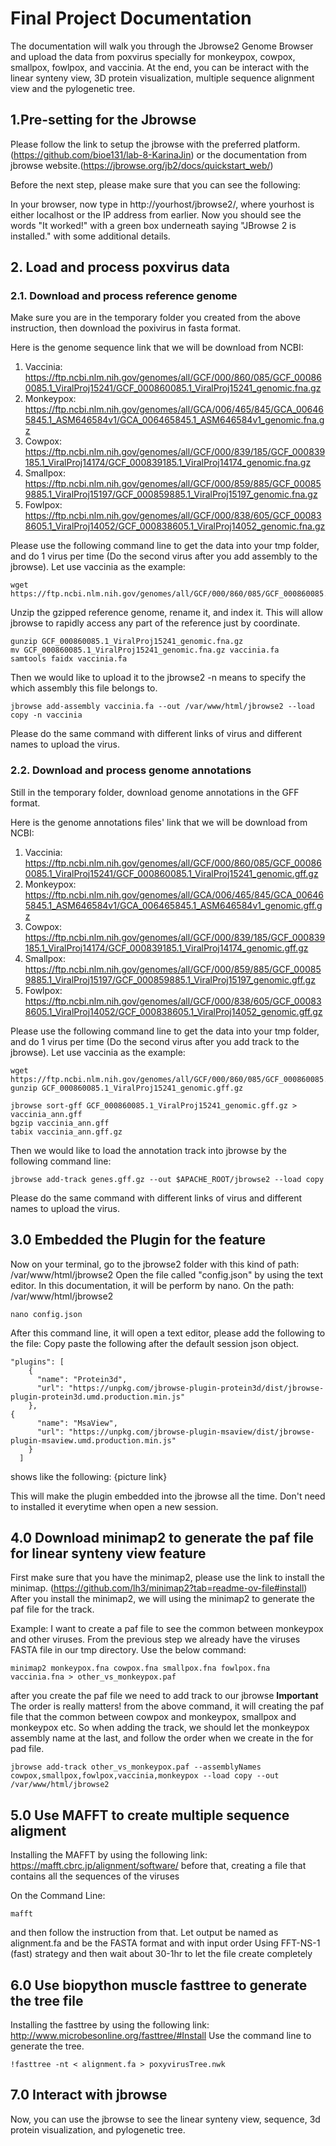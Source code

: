 # Final Project Documentation
The documentation will walk you through the Jbrowse2 Genome Browser and upload the data from poxvirus specially for monkeypox, cowpox, smallpox, fowlpox, and vaccinia.
At the end, you can be interact with the linear synteny view, 3D protein visualization, multiple sequence alignment view and the pylogenetic tree.

## 1.Pre-setting for the Jbrowse
Please follow the link to setup the jbrowse with the preferred platform. (https://github.com/bioe131/lab-8-KarinaJin) or the documentation from jbrowse website.(https://jbrowse.org/jb2/docs/quickstart_web/)

Before the next step, please make sure that you can see the following:

In your browser, now type in http://yourhost/jbrowse2/, where yourhost is either localhost or the IP address from earlier. 
Now you should see the words "It worked!" with a green box underneath saying "JBrowse 2 is installed." with some additional details.

## 2. Load and process poxvirus data

### 2.1. Download and process reference genome
Make sure you are in the temporary folder you created from the above instruction, then download the poxivirus in fasta format.

Here is the genome sequence link that we will be download from NCBI:
1. Vaccinia:  https://ftp.ncbi.nlm.nih.gov/genomes/all/GCF/000/860/085/GCF_000860085.1_ViralProj15241/GCF_000860085.1_ViralProj15241_genomic.fna.gz
2. Monkeypox: https://ftp.ncbi.nlm.nih.gov/genomes/all/GCA/006/465/845/GCA_006465845.1_ASM646584v1/GCA_006465845.1_ASM646584v1_genomic.fna.gz
3. Cowpox:    https://ftp.ncbi.nlm.nih.gov/genomes/all/GCF/000/839/185/GCF_000839185.1_ViralProj14174/GCF_000839185.1_ViralProj14174_genomic.fna.gz
4. Smallpox:  https://ftp.ncbi.nlm.nih.gov/genomes/all/GCF/000/859/885/GCF_000859885.1_ViralProj15197/GCF_000859885.1_ViralProj15197_genomic.fna.gz
5. Fowlpox:   https://ftp.ncbi.nlm.nih.gov/genomes/all/GCF/000/838/605/GCF_000838605.1_ViralProj14052/GCF_000838605.1_ViralProj14052_genomic.fna.gz

Please use the following command line to get the data into your tmp folder, and do 1 virus per time (Do the second virus after you add assembly to the jbrowse).
Let use vaccinia as the example:

```
wget https://ftp.ncbi.nlm.nih.gov/genomes/all/GCF/000/860/085/GCF_000860085.1_ViralProj15241/GCF_000860085.1_ViralProj15241_genomic.fna.gz
```

Unzip the gzipped reference genome, rename it, and index it. This will allow jbrowse to rapidly access any part of the reference just by coordinate.

```
gunzip GCF_000860085.1_ViralProj15241_genomic.fna.gz
mv GCF_000860085.1_ViralProj15241_genomic.fna.gz vaccinia.fa
samtools faidx vaccinia.fa
```

Then we would like to upload it to the jbrowse2
-n means to specify the which assembly this file belongs to.

```
jbrowse add-assembly vaccinia.fa --out /var/www/html/jbrowse2 --load copy -n vaccinia
```
Please do the same command with different links of virus and different names to upload the virus.


### 2.2. Download and process genome annotations

Still in the temporary folder, download genome annotations in the GFF format. 

Here is the genome annotations files' link that we will be download from NCBI:
1. Vaccinia:  https://ftp.ncbi.nlm.nih.gov/genomes/all/GCF/000/860/085/GCF_000860085.1_ViralProj15241/GCF_000860085.1_ViralProj15241_genomic.gff.gz
2. Monkeypox: https://ftp.ncbi.nlm.nih.gov/genomes/all/GCA/006/465/845/GCA_006465845.1_ASM646584v1/GCA_006465845.1_ASM646584v1_genomic.gff.gz
3. Cowpox:    https://ftp.ncbi.nlm.nih.gov/genomes/all/GCF/000/839/185/GCF_000839185.1_ViralProj14174/GCF_000839185.1_ViralProj14174_genomic.gff.gz
4. Smallpox:  https://ftp.ncbi.nlm.nih.gov/genomes/all/GCF/000/859/885/GCF_000859885.1_ViralProj15197/GCF_000859885.1_ViralProj15197_genomic.gff.gz
5. Fowlpox:   https://ftp.ncbi.nlm.nih.gov/genomes/all/GCF/000/838/605/GCF_000838605.1_ViralProj14052/GCF_000838605.1_ViralProj14052_genomic.gff.gz

Please use the following command line to get the data into your tmp folder, and do 1 virus per time (Do the second virus after you add track to the jbrowse).
Let use vaccinia as the example:

```
wget https://ftp.ncbi.nlm.nih.gov/genomes/all/GCF/000/860/085/GCF_000860085.1_ViralProj15241/GCF_000860085.1_ViralProj15241_genomic.gff.gz
gunzip GCF_000860085.1_ViralProj15241_genomic.gff.gz
```

```
jbrowse sort-gff GCF_000860085.1_ViralProj15241_genomic.gff.gz > vaccinia_ann.gff
bgzip vaccinia_ann.gff
tabix vaccinia_ann.gff.gz
```

Then we would like to load the annotation track into jbrowse by the following command line:
```
jbrowse add-track genes.gff.gz --out $APACHE_ROOT/jbrowse2 --load copy
```
Please do the same command with different links of virus and different names to upload the virus.


## 3.0 Embedded the Plugin for the feature
Now on your terminal, go to the jbrowse2 folder with this kind of path: /var/www/html/jbrowse2
Open the file called "config.json" by using the text editor. In this documentation, it will be perform by nano.
On the path: /var/www/html/jbrowse2
```
nano config.json
```
After this command line, it will open a text editor, please add the following to the file:
Copy paste the following after the default session json object.

```
"plugins": [
    {
      "name": "Protein3d",
      "url": "https://unpkg.com/jbrowse-plugin-protein3d/dist/jbrowse-plugin-protein3d.umd.production.min.js"
    },
{
      "name": "MsaView",
      "url": "https://unpkg.com/jbrowse-plugin-msaview/dist/jbrowse-plugin-msaview.umd.production.min.js"
    }
  ]
```
shows like the following: {picture link}

This will make the plugin embedded into the jbrowse all the time. Don't need to installed it everytime when open a new session.

## 4.0 Download minimap2 to generate the paf file for linear synteny view feature
First make sure that you have the minimap2, please use the link to install the minimap. (https://github.com/lh3/minimap2?tab=readme-ov-file#install)
After you install the minimap2,
we will using the minimap2 to generate the paf file for the track.

Example: I want to create a paf file to see the common between monkeypox and other viruses.
From the previous step we already have the viruses FASTA file in our tmp directory.
Use the below command:

```
minimap2 monkeypox.fna cowpox.fna smallpox.fna fowlpox.fna vaccinia.fna > other_vs_monkeypox.paf
```
after you create the paf file
we need to add track to our jbrowse
**Important** The order is really matters! from the above command, it will creating the paf file that the common between cowpox and monkeypox, smallpox and monkeypox etc. So when adding the track, we should let the monkeypox assembly name at the last, and follow the order when we create in the for pad file.

```
jbrowse add-track other_vs_monkeypox.paf --assemblyNames cowpox,smallpox,fowlpox,vaccinia,monkeypox --load copy --out /var/www/html/jbrowse2
```


## 5.0 Use MAFFT to create multiple sequence aligment
Installing the MAFFT by using the following link: https://mafft.cbrc.jp/alignment/software/
before that, creating a file that contains all the sequences of the viruses

On the Command Line:
```
mafft
```
and then follow the instruction from that.
Let output be named as alignment.fa and be the FASTA format and with input order
Using  FFT-NS-1 (fast) strategy and then wait about 30-1hr to let the file create completely

## 6.0 Use biopython muscle fasttree to generate the tree file
Installing the fasttree by using the following link: http://www.microbesonline.org/fasttree/#Install
Use the command line to generate the tree.
```
!fasttree -nt < alignment.fa > poxyvirusTree.nwk
```


## 7.0 Interact with jbrowse
Now, you can use the jbrowse to see the linear synteny view, sequence, 3d protein visualization, and pylogenetic tree.
